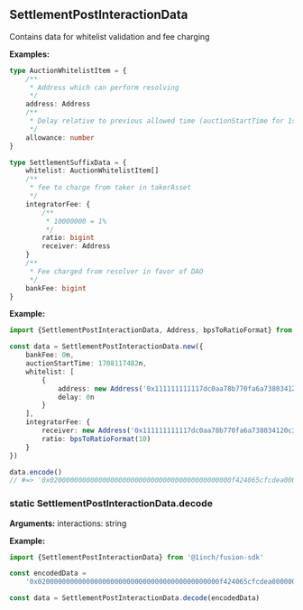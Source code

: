 ## SettlementPostInteractionData

Contains data for whitelist validation and fee charging

**Examples:**

```typescript
type AuctionWhitelistItem = {
    /**
     * Address which can perform resolving
     */
    address: Address
    /**
     * Delay relative to previous allowed time (auctionStartTime for 1st item), when address can start resolving. In seconds
     */
    allowance: number
}

type SettlementSuffixData = {
    whitelist: AuctionWhitelistItem[]
    /**
     * fee to charge from taker in takerAsset
     */
    integratorFee: {
        /**
         * 10000000 = 1%
         */
        ratio: bigint
        receiver: Address
    }
    /**
     * Fee charged from resolver in favor of DAO
     */
    bankFee: bigint
}
```

**Example:**

```typescript
import {SettlementPostInteractionData, Address, bpsToRatioFormat} from '@1inch/fusion-sdk'

const data = SettlementPostInteractionData.new({
    bankFee: 0n,
    auctionStartTime: 1708117482n,
    whitelist: [
        {
            address: new Address('0x111111111117dc0aa78b770fa6a738034120c302'),
            delay: 0n
        }
    ],
    integratorFee: {
        receiver: new Address('0x111111111117dc0aa78b770fa6a738034120c302'),
        ratio: bpsToRatioFormat(10)
    }
})

data.encode()
// #=> '0x020000000000000000000000000000000000000000000f424065cfcdea000000000000000000000000'
```

### static SettlementPostInteractionData.decode

**Arguments:** interactions: string

**Example:**

```typescript
import {SettlementPostInteractionData} from '@1inch/fusion-sdk'

const encodedData =
    '0x020000000000000000000000000000000000000000000f424065cfcdea000000000000000000000000'

const data = SettlementPostInteractionData.decode(encodedData)
```
